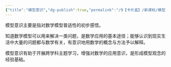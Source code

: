 ```yaml
---
{"title":"模型意识","dg-publish":true,"permalink":"/9【卡片盒】/新课标/模型意识/","dgPassFrontmatter":true,"noteIcon":""}
---
```



模型意识主要是指对数学模型普适性的初步感悟。

知道数学模型可以用来解决一类问题，是数学应用的基本途径；能够认识到现实生活中大量的问题都与数学有关，有意识地用数学的概念与方法予以解释。

模型意识有助于开展跨学科主题学习，增强对数学的应用意识，是形成模型观念的经验基础。